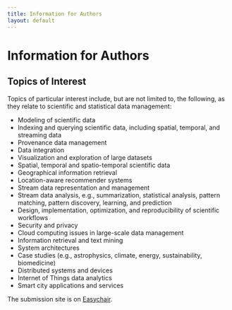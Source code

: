 ```yaml
---
title: Information for Authors
layout: default
---
```


# Information for Authors

## Topics of Interest

Topics of particular interest include, but are not limited to, the following, as they relate to scientific and statistical data management:

- Modeling of scientific data
- Indexing and querying scientific data, including spatial, temporal, and streaming data
- Provenance data management
- Data integration
- Visualization and exploration of large datasets
- Spatial, temporal and spatio-temporal scientific data
- Geographical information retrieval
- Location-aware recommender systems
- Stream data representation and management
- Stream data analysis, e.g., summarization, statistical analysis, pattern matching, pattern discovery, learning, and prediction
- Design, implementation, optimization, and reproducibility of scientific workflows
- Security and privacy
- Cloud computing issues in large-scale data management
- Information retrieval and text mining
- System architectures
- Case studies (e.g., astrophysics, climate, energy, sustainability, biomedicine)
- Distributed systems and devices
- Internet of Things data analytics
- Smart city applications and services

The submission site is on [Easychair](https://easychair.org/conferences/?conf=ssdbm2023).
